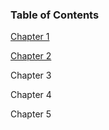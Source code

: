 ### Table of Contents

[Chapter 1](chapter1.md)

[Chapter 2](chapter2.html)

Chapter 3

Chapter 4

Chapter 5